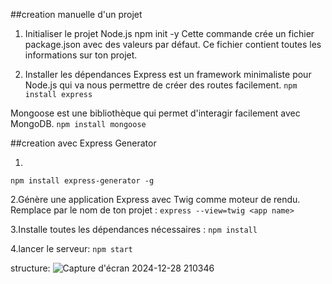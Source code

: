 ##creation manuelle d'un projet

1. Initialiser le projet Node.js
npm init -y
Cette commande crée un fichier package.json avec des valeurs par défaut. Ce fichier contient toutes les informations sur ton projet.

2. Installer les dépendances
Express est un framework minimaliste pour Node.js qui va nous permettre de créer des routes facilement.
`npm install express`

Mongoose est une bibliothèque qui permet d'interagir facilement avec MongoDB.
`npm install mongoose`

##creation avec Express Generator

1.
`npm install express-generator -g`

2.Génère une application Express avec Twig comme moteur de rendu. Remplace <app name> par le nom de ton projet :
`express --view=twig <app name>`

3.Installe toutes les dépendances nécessaires :
`npm install`

4.lancer le serveur:
`npm start`

structure:
![Capture d'écran 2024-12-28 210346](https://github.com/user-attachments/assets/55bc3594-de48-48ee-b6e7-52ca7ea9a52b)

